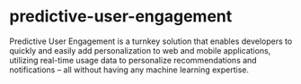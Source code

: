# predictive-user-engagement
Predictive User Engagement is a turnkey solution that enables developers to quickly and easily add personalization to web and mobile applications, utilizing real-time usage data to personalize recommendations and notifications – all without having any machine learning expertise.

